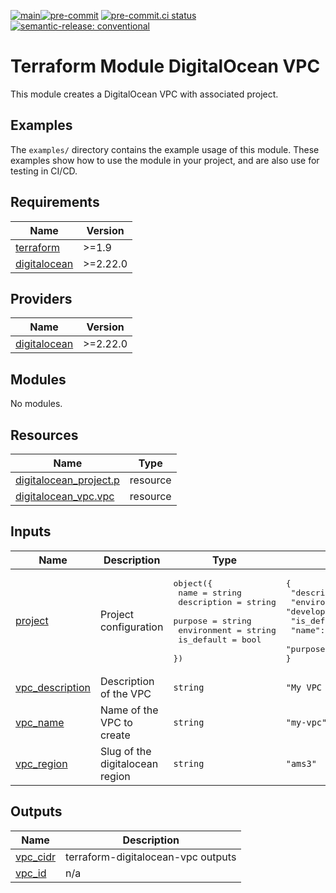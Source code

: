 [![main](https://github.com/brucellino/terraform-digitalocean-vpc/actions/workflows/release.yml/badge.svg)](https://github.com/brucellino/terraform-digitalocean-vpc/actions/workflows/release.yml)[![pre-commit](https://img.shields.io/badge/pre--commit-enabled-brightgreen?logo=pre-commit&logoColor=white)](https://github.com/pre-commit/pre-commit) [![pre-commit.ci status](https://results.pre-commit.ci/badge/github/brucellino/terraform-digitalocean-vpc/main.svg)](https://results.pre-commit.ci/latest/github/brucellino/terraform-digitalocean-vpc/main) [![semantic-release: conventional](https://img.shields.io/badge/semantic--release-conventional-e10079?logo=semantic-release)](https://github.com/semantic-release/semantic-release)

# Terraform Module DigitalOcean VPC

This module creates a DigitalOcean VPC with associated project.

## Examples

The `examples/` directory contains the example usage of this module.
These examples show how to use the module in your project, and are also use for testing in CI/CD.

<!-- BEGIN_TF_DOCS -->
## Requirements

| Name | Version |
|------|---------|
| <a name="requirement_terraform"></a> [terraform](#requirement\_terraform) | >=1.9 |
| <a name="requirement_digitalocean"></a> [digitalocean](#requirement\_digitalocean) | >=2.22.0 |

## Providers

| Name | Version |
|------|---------|
| <a name="provider_digitalocean"></a> [digitalocean](#provider\_digitalocean) | >=2.22.0 |

## Modules

No modules.

## Resources

| Name | Type |
|------|------|
| [digitalocean_project.p](https://registry.terraform.io/providers/digitalocean/digitalocean/latest/docs/resources/project) | resource |
| [digitalocean_vpc.vpc](https://registry.terraform.io/providers/digitalocean/digitalocean/latest/docs/resources/vpc) | resource |

## Inputs

| Name | Description | Type | Default | Required |
|------|-------------|------|---------|:--------:|
| <a name="input_project"></a> [project](#input\_project) | Project configuration | <pre>object({<br/>    name        = string<br/>    description = string<br/>    purpose     = string<br/>    environment = string<br/>    is_default  = bool<br/>  })</pre> | <pre>{<br/>  "description": "My project",<br/>  "environment": "development",<br/>  "is_default": false,<br/>  "name": "My_Project",<br/>  "purpose": "Personal"<br/>}</pre> | no |
| <a name="input_vpc_description"></a> [vpc\_description](#input\_vpc\_description) | Description of the VPC | `string` | `"My VPC is the raddest"` | no |
| <a name="input_vpc_name"></a> [vpc\_name](#input\_vpc\_name) | Name of the VPC to create | `string` | `"my-vpc"` | no |
| <a name="input_vpc_region"></a> [vpc\_region](#input\_vpc\_region) | Slug of the digitalocean region | `string` | `"ams3"` | no |

## Outputs

| Name | Description |
|------|-------------|
| <a name="output_vpc_cidr"></a> [vpc\_cidr](#output\_vpc\_cidr) | terraform-digitalocean-vpc outputs |
| <a name="output_vpc_id"></a> [vpc\_id](#output\_vpc\_id) | n/a |
<!-- END_TF_DOCS -->
